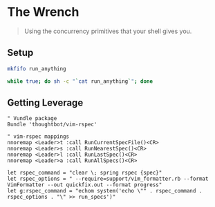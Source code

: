 # The Wrench

> Using the concurrency primitives that your shell gives you.

## Setup
```bash
mkfifo run_anything
```

```bash
while true; do sh -c "`cat run_anything`"; done
```

## Getting Leverage
```vim
" Vundle package
Bundle 'thoughtbot/vim-rspec'

" vim-rspec mappings
nnoremap <Leader>t :call RunCurrentSpecFile()<CR>
nnoremap <Leader>s :call RunNearestSpec()<CR>
nnoremap <Leader>l :call RunLastSpec()<CR>
nnoremap <Leader>a :call RunAllSpecs()<CR>

let rspec_command = "clear \; spring rspec {spec}"
let rspec_options = " --require=support/vim_formatter.rb --format VimFormatter --out quickfix.out --format progress"
let g:rspec_command = "echom system('echo \"" . rspec_command . rspec_options . "\" >> run_specs')"
```
